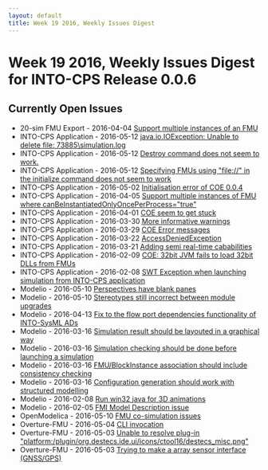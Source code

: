 ```yaml
---
layout: default
title: Week 19 2016, Weekly Issues Digest
---
```


# Week 19 2016, Weekly Issues Digest for INTO-CPS Release 0.0.6

## Currently Open Issues

* 20-sim FMU Export - 2016-04-04 [Support multiple instances of an FMU](https://github.com/controllab/fmi-export-20sim/issues/5)
* INTO-CPS Application - 2016-05-12 [java.io.IOException: Unable to delete file: 73885\simulation.log](https://github.com/into-cps/INTO-CPS_Application/issues/23)
* INTO-CPS Application - 2016-05-12 [Destroy command does not seem to work.](https://github.com/into-cps/INTO-CPS_Application/issues/22)
* INTO-CPS Application - 2016-05-12 [Specifying FMUs using "file://" in the initialize command does not seem to work](https://github.com/into-cps/INTO-CPS_Application/issues/21)
* INTO-CPS Application - 2016-05-02 [Initialisation error of COE 0.0.4](https://github.com/into-cps/INTO-CPS_Application/issues/20)
* INTO-CPS Application - 2016-04-05 [Support multiple instances of FMU where canBeInstantiatedOnlyOncePerProcess="true"](https://github.com/into-cps/INTO-CPS_Application/issues/17)
* INTO-CPS Application - 2016-04-01 [COE seem to get stuck](https://github.com/into-cps/INTO-CPS_Application/issues/14)
* INTO-CPS Application - 2016-03-30 [More informative warnings](https://github.com/into-cps/INTO-CPS_Application/issues/13)
* INTO-CPS Application - 2016-03-29 [COE Error messages](https://github.com/into-cps/INTO-CPS_Application/issues/10)
* INTO-CPS Application - 2016-03-22 [AccessDeniedException](https://github.com/into-cps/INTO-CPS_Application/issues/8)
* INTO-CPS Application - 2016-03-21 [Adding semi real-time cababilities](https://github.com/into-cps/INTO-CPS_Application/issues/6)
* INTO-CPS Application - 2016-02-09 [COE: 32bit JVM fails to load 32bit DLLs from FMUs](https://github.com/into-cps/INTO-CPS_Application/issues/3)
* INTO-CPS Application - 2016-02-08 [SWT Exception when launching simulation from INTO-CPS application](https://github.com/into-cps/INTO-CPS_Application/issues/2)
* Modelio - 2016-05-10 [Perspectives have blank panes](http://forge.modelio.org/issues/294)
* Modelio - 2016-05-10 [Stereotypes still incorrect between module upgrades](http://forge.modelio.org/issues/293)
* Modelio - 2016-04-13 [Fix to the flow port dependencies functionality of INTO-SysML ADs](http://forge.modelio.org/issues/290)
* Modelio - 2016-03-16 [Simulation result should be layouted in a graphical way](http://forge.modelio.org/issues/288)
* Modelio - 2016-03-16 [Simulation checking should be done before launching a simulation](http://forge.modelio.org/issues/287)
* Modelio - 2016-03-16 [FMU/BlockInstance association should include consistency checking](http://forge.modelio.org/issues/286)
* Modelio - 2016-03-16 [Configuration generation should work with structured modelling](http://forge.modelio.org/issues/285)
* Modelio - 2016-02-08 [Run win32 java for 3D animations](http://forge.modelio.org/issues/272)
* Modelio - 2016-02-05 [FMI Model Description issue](http://forge.modelio.org/issues/270)
* OpenModelica - 2016-05-10 [FMU co-simulation issues](https://trac.openmodelica.org/OpenModelica/ticket/3898)
* Overture-FMU - 2016-05-04 [CLI invocation](https://github.com/overturetool/overture-fmu/issues/8)
* Overture-FMU - 2016-05-03 [Unable to resolve plug-in "platform:/plugin/org.destecs.ide.ui/icons/ctool16/destecs_misc.png"](https://github.com/overturetool/overture-fmu/issues/7)
* Overture-FMU - 2016-05-03 [Trying to make a array sensor interface (GNSS/GPS)](https://github.com/overturetool/overture-fmu/issues/6)
